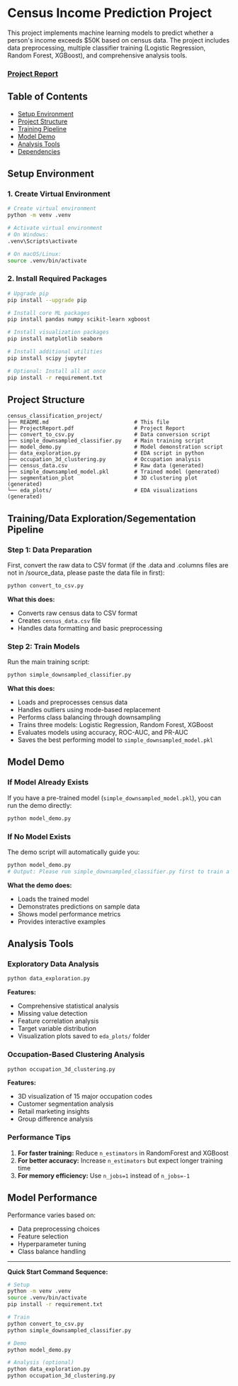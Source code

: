 # Census Income Prediction Project

This project implements machine learning models to predict whether a person's income exceeds $50K based on census data. The project includes data preprocessing, multiple classifier training (Logistic Regression, Random Forest, XGBoost), and comprehensive analysis tools.

### [Project Report](https://github.com/Ceiceiceii/census_income_classification/blob/main/ProjectReport.pdf)

## Table of Contents

- [Setup Environment](#setup-environment)
- [Project Structure](#project-structure)
- [Training Pipeline](#training-pipeline)
- [Model Demo](#model-demo)
- [Analysis Tools](#analysis-tools)
- [Dependencies](#dependencies)

## Setup Environment

### 1. Create Virtual Environment

```bash
# Create virtual environment
python -m venv .venv

# Activate virtual environment
# On Windows:
.venv\Scripts\activate

# On macOS/Linux:
source .venv/bin/activate
```

### 2. Install Required Packages

```bash
# Upgrade pip
pip install --upgrade pip

# Install core ML packages
pip install pandas numpy scikit-learn xgboost

# Install visualization packages
pip install matplotlib seaborn

# Install additional utilities
pip install scipy jupyter

# Optional: Install all at once
pip install -r requirement.txt
```


## Project Structure

```
census_classification_project/
├── README.md                           # This file
├── ProjectReport.pdf                   # Project Report
├── convert_to_csv.py                   # Data conversion script
├── simple_downsampled_classifier.py    # Main training script
├── model_demo.py                       # Model demonstration script
├── data_exploration.py                 # EDA script in python
├── occupation_3d_clustering.py         # Occupation analysis
├── census_data.csv                     # Raw data (generated)
├── simple_downsampled_model.pkl        # Trained model (generated)
├── segmentation_plot                   # 3D clustering plot (generated)
└── eda_plots/                          # EDA visualizations (generated)

```

## Training/Data Exploration/Segementation Pipeline

### Step 1: Data Preparation

First, convert the raw data to CSV format (if the .data and .columns files are not in /source_data, please paste the data file in first):

```bash
python convert_to_csv.py
```

**What this does:**
- Converts raw census data to CSV format
- Creates `census_data.csv` file
- Handles data formatting and basic preprocessing


### Step 2: Train Models

Run the main training script:

```bash
python simple_downsampled_classifier.py
```

**What this does:**
- Loads and preprocesses census data
- Handles outliers using mode-based replacement
- Performs class balancing through downsampling
- Trains three models: Logistic Regression, Random Forest, XGBoost
- Evaluates models using accuracy, ROC-AUC, and PR-AUC
- Saves the best performing model to `simple_downsampled_model.pkl`


## Model Demo

### If Model Already Exists

If you have a pre-trained model (`simple_downsampled_model.pkl`), you can run the demo directly:

```bash
python model_demo.py
```

### If No Model Exists

The demo script will automatically guide you:

```bash
python model_demo.py
# Output: Please run simple_downsampled_classifier.py first to train a model.
```

**What the demo does:**
- Loads the trained model
- Demonstrates predictions on sample data
- Shows model performance metrics
- Provides interactive examples


## Analysis Tools

### Exploratory Data Analysis

```bash
python data_exploration.py
```

**Features:**
- Comprehensive statistical analysis
- Missing value detection
- Feature correlation analysis
- Target variable distribution
- Visualization plots saved to `eda_plots/` folder

### Occupation-Based Clustering Analysis

```bash
python occupation_3d_clustering.py
```

**Features:**
- 3D visualization of 15 major occupation codes
- Customer segmentation analysis
- Retail marketing insights
- Group difference analysis

### Performance Tips

1. **For faster training:** Reduce `n_estimators` in RandomForest and XGBoost
2. **For better accuracy:** Increase `n_estimators` but expect longer training time
3. **For memory efficiency:** Use `n_jobs=1` instead of `n_jobs=-1`

## Model Performance

Performance varies based on:
- Data preprocessing choices
- Feature selection
- Hyperparameter tuning
- Class balance handling

---

**Quick Start Command Sequence:**
```bash
# Setup
python -m venv .venv
source .venv/bin/activate
pip install -r requirement.txt

# Train
python convert_to_csv.py
python simple_downsampled_classifier.py

# Demo
python model_demo.py

# Analysis (optional)
python data_exploration.py
python occupation_3d_clustering.py
```
